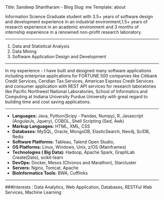 Title: Sandeep Shantharam - Blog
Slug: me
Template: about

Information Science Graduate student with 3.5+ years of software design and development experience in an industrial environment,1.5+ years of research experience in an academic environment and 3 months of internship experience in a renowned non-profit research laboratory.

------------
1. Data and Statistical Analysis
2. Data Mining
3. Software Application Design and Development
------------

In my experience - I have built and designed many software applications including enterprise applications for FORTUNE 500 companies like Citibank Credit Services, Ceridian Tax Services, American Express Credit Services and consumer application with REST API services for research laboratories like Pacific Northwest National Laboratories, School of Informatics and Computing at Indiana University Purdue University with great regard to building time and cost saving applications.

------------
-	__Languages:__ Java, Python(Scipy - Pandas, Numpy), R, Javascript (AngularJs, Jquery), 
	COBOL, Shell Scripting (Sed, Awk)
-	__Markup Languages:__ HTML, XML, CSS
-	__Databases:__ MySQL, Oracle, MongoDB, ElasticSearch, Neo4j, SciDB, Redis
-	__Software Platforms:__ Tableau, Talend Open Studio, 
-	__OS Platforms:__ Linux, Windows, Unix, z/OS (Mainframes)
-	__Technologies ( Big Data):__ Hadoop, Apache Spark, GraphLab Create(Dato), scikit-learn
-	__DevOps:__ Docker, Mesos (Chronos and Marathon), Starcluster
-	__Servers:__ Nginx, Tomcat, Apache
-	__BioInformatics Tools:__ BWA, Cufflinks
------------

###Interests : Data Analytics, Web Application, Databases, RESTFul Web Services, Machine Learning